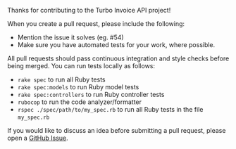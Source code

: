 Thanks for contributing to the Turbo Invoice API project!

When you create a pull request, please include the following:

* Mention the issue it solves (eg. #54)
* Make sure you have automated tests for your work, where possible.

All pull requests should pass continuous integration and style checks before being merged. You can run tests locally as follows:

 - `rake spec` to run all Ruby tests
 - `rake spec:models` to run Ruby model tests
 - `rake spec:controllers` to run Ruby controller tests
 - `rubocop` to run the code analyzer/formatter
 - `rspec ./spec/path/to/my_spec.rb` to run all Ruby tests in the file `my_spec.rb`

If you would like to discuss an idea before submitting a pull request,
please open a [GitHub Issue](https://github.com/brandonbaker40/turbo_invoice_backend/issues).
